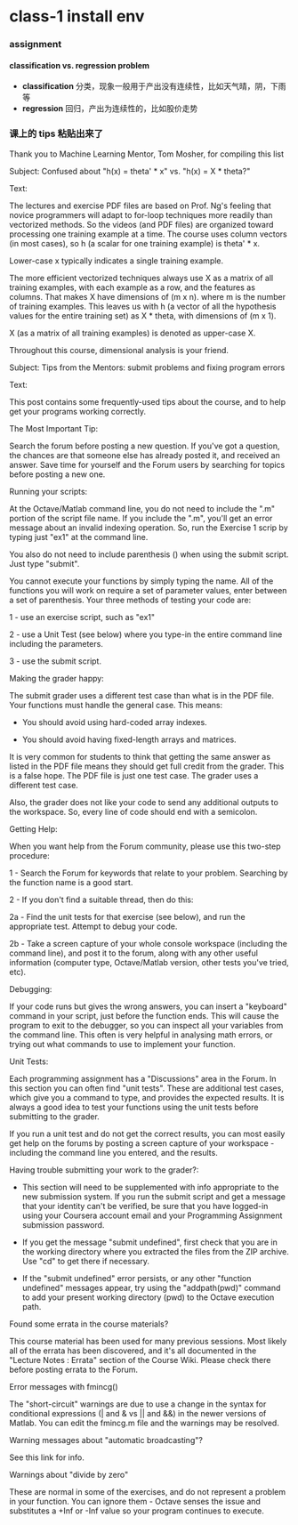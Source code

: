 class-1 install env
===================

### assignment

#### classification vs. regression problem

* **classification** 分类，现象一般用于产出没有连续性，比如天气晴，阴，下雨等
* **regression** 回归，产出为连续性的，比如股价走势

### 课上的 tips 粘贴出来了

Thank you to Machine Learning Mentor, Tom Mosher, for compiling this list

Subject: Confused about "h(x) = theta' * x" vs. "h(x) = X * theta?"

Text:

The lectures and exercise PDF files are based on Prof. Ng's feeling that novice programmers will adapt to for-loop techniques more readily than vectorized methods. So the videos (and PDF files) are organized toward processing one training example at a time. The course uses column vectors (in most cases), so h (a scalar for one training example) is theta' * x.

Lower-case x typically indicates a single training example.

The more efficient vectorized techniques always use X as a matrix of all training examples, with each example as a row, and the features as columns. That makes X have dimensions of (m x n). where m is the number of training examples. This leaves us with h (a vector of all the hypothesis values for the entire training set) as X * theta, with dimensions of (m x 1).

X (as a matrix of all training examples) is denoted as upper-case X.

Throughout this course, dimensional analysis is your friend.

Subject: Tips from the Mentors: submit problems and fixing program errors

Text:

This post contains some frequently-used tips about the course, and to help get your programs working correctly.

The Most Important Tip:

Search the forum before posting a new question. If you've got a question, the chances are that someone else has already posted it, and received an answer. Save time for yourself and the Forum users by searching for topics before posting a new one.

Running your scripts:

At the Octave/Matlab command line, you do not need to include the ".m" portion of the script file name. If you include the ".m", you'll get an error message about an invalid indexing operation. So, run the Exercise 1 scrip by typing just "ex1" at the command line.

You also do not need to include parenthesis () when using the submit script. Just type "submit".

You cannot execute your functions by simply typing the name. All of the functions you will work on require a set of parameter values, enter between a set of parenthesis. Your three methods of testing your code are:

1 - use an exercise script, such as "ex1"

2 - use a Unit Test (see below) where you type-in the entire command line including the parameters.

3 - use the submit script.

Making the grader happy:

The submit grader uses a different test case than what is in the PDF file. Your functions must handle the general case. This means:

- You should avoid using hard-coded array indexes.

- You should avoid having fixed-length arrays and matrices.

It is very common for students to think that getting the same answer as listed in the PDF file means they should get full credit from the grader. This is a false hope. The PDF file is just one test case. The grader uses a different test case.

Also, the grader does not like your code to send any additional outputs to the workspace. So, every line of code should end with a semicolon.

Getting Help:

When you want help from the Forum community, please use this two-step procedure:

1 - Search the Forum for keywords that relate to your problem. Searching by the function name is a good start.

2 - If you don't find a suitable thread, then do this:

2a - Find the unit tests for that exercise (see below), and run the appropriate test. Attempt to debug your code.

2b - Take a screen capture of your whole console workspace (including the command line), and post it to the forum, along with any other useful information (computer type, Octave/Matlab version, other tests you've tried, etc).

Debugging:

If your code runs but gives the wrong answers, you can insert a "keyboard" command in your script, just before the function ends. This will cause the program to exit to the debugger, so you can inspect all your variables from the command line. This often is very helpful in analysing math errors, or trying out what commands to use to implement your function.

Unit Tests:

Each programming assignment has a "Discussions" area in the Forum. In this section you can often find "unit tests". These are additional test cases, which give you a command to type, and provides the expected results. It is always a good idea to test your functions using the unit tests before submitting to the grader.

If you run a unit test and do not get the correct results, you can most easily get help on the forums by posting a screen capture of your workspace - including the command line you entered, and the results.

Having trouble submitting your work to the grader?:

- This section will need to be supplemented with info appropriate to the new submission system. If you run the submit script and get a message that your identity can't be verified, be sure that you have logged-in using your Coursera account email and your Programming Assignment submission password.

- If you get the message "submit undefined", first check that you are in the working directory where you extracted the files from the ZIP archive. Use "cd" to get there if necessary.

- If the "submit undefined" error persists, or any other "function undefined" messages appear, try using the "addpath(pwd)" command to add your present working directory (pwd) to the Octave execution path.

Found some errata in the course materials?

This course material has been used for many previous sessions. Most likely all of the errata has been discovered, and it's all documented in the "Lecture Notes : Errata" section of the Course Wiki. Please check there before posting errata to the Forum.

Error messages with fmincg()

The "short-circuit" warnings are due to use a change in the syntax for conditional expressions (| and & vs || and &&) in the newer versions of Matlab. You can edit the fmincg.m file and the warnings may be resolved.

Warning messages about "automatic broadcasting"?

See this link for info.

Warnings about "divide by zero"

These are normal in some of the exercises, and do not represent a problem in your function. You can ignore them - Octave senses the issue and substitutes a +Inf or -Inf value so your program continues to execute.